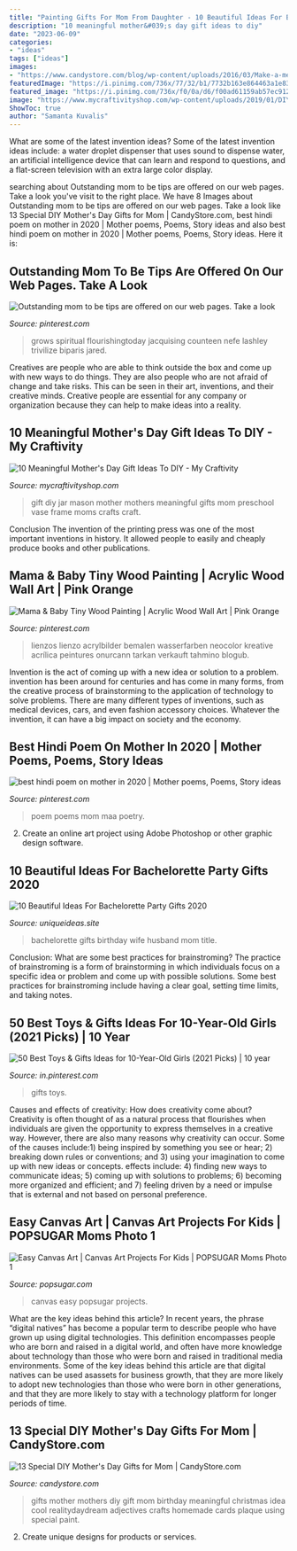 ```yaml
---
title: "Painting Gifts For Mom From Daughter - 10 Beautiful Ideas For Bachelorette Party Gifts 2020"
description: "10 meaningful mother&#039;s day gift ideas to diy"
date: "2023-06-09"
categories:
- "ideas"
tags: ["ideas"]
images:
- "https://www.candystore.com/blog/wp-content/uploads/2016/03/Make-a-meaningful-Mothers-Day-gift-this-year-using-adjectives-that-describes-your-mother-Sawdust1.jpg"
featuredImage: "https://i.pinimg.com/736x/77/32/b1/7732b163e864463a1e83caa8f2d853ad.jpg"
featured_image: "https://i.pinimg.com/736x/f0/0a/d6/f00ad61159ab57ec9121d59d37021d08.jpg"
image: "https://www.mycraftivityshop.com/wp-content/uploads/2019/01/DIY-Mason-Jar-Gift.jpg"
ShowToc: true
author: "Samanta Kuvalis"
---
```



What are some of the latest invention ideas?
Some of the latest invention ideas include: a water droplet dispenser that uses sound to dispense water, an artificial intelligence device that can learn and respond to questions, and a flat-screen television with an extra large color display.

	

		
searching about Outstanding mom to be tips are offered on our web pages. Take a look you've visit to the right place. We have 8 Images about Outstanding mom to be tips are offered on our web pages. Take a look like 13 Special DIY Mother&#039;s Day Gifts for Mom | CandyStore.com, best hindi poem on mother in 2020 | Mother poems, Poems, Story ideas and also best hindi poem on mother in 2020 | Mother poems, Poems, Story ideas. Here it is:
		
    
## Outstanding Mom To Be Tips Are Offered On Our Web Pages. Take A Look

<img loading=lazy src="https://i.pinimg.com/736x/aa/de/f3/aadef3947e2c7f21f617f03f6a214e56.jpg" onerror="this.onerror=null;this.src='https://tse4.mm.bing.net/th?id=OIP.dpGX7F1SvB7oCRyOH1JpdwHaMV&amp;pid=15.1';" alt="Outstanding mom to be tips are offered on our web pages. Take a look">

_Source: pinterest.com_

>grows spiritual flourishingtoday jacquising counteen nefe lashley trivilize biparis jared. 

	

Creatives are people who are able to think outside the box and come up with new ways to do things. They are also people who are not afraid of change and take risks. This can be seen in their art, inventions, and their creative minds. Creative people are essential for any company or organization because they can help to make ideas into a reality.

    
## 10 Meaningful Mother&#039;s Day Gift Ideas To DIY - My Craftivity

<img loading=lazy src="https://www.mycraftivityshop.com/wp-content/uploads/2019/01/DIY-Mason-Jar-Gift.jpg" onerror="this.onerror=null;this.src='https://tse3.mm.bing.net/th?id=OIP.uT6KHiII1loiFjevw3QWoQHaQG&amp;pid=15.1';" alt="10 Meaningful Mother&#039;s Day Gift Ideas To DIY - My Craftivity">

_Source: mycraftivityshop.com_

>gift diy jar mason mother mothers meaningful gifts mom preschool vase frame moms crafts craft. 

	

Conclusion
The invention of the printing press was one of the most important inventions in history. It allowed people to easily and cheaply produce books and other publications.

    
## Mama &amp; Baby Tiny Wood Painting | Acrylic Wood Wall Art | Pink Orange

<img loading=lazy src="https://i.pinimg.com/736x/87/84/41/87844156eb09a1e9ea5eef1516c36a36.jpg" onerror="this.onerror=null;this.src='https://tse4.mm.bing.net/th?id=OIP.I1VV7-QzihBwR_g4ZALqLQHaJ3&amp;pid=15.1';" alt="Mama &amp; Baby Tiny Wood Painting | Acrylic Wood Wall Art | Pink Orange">

_Source: pinterest.com_

>lienzos lienzo acrylbilder bemalen wasserfarben neocolor kreative acrílica peintures onurcann tarkan verkauft tahmino blogub. 

	

Invention is the act of coming up with a new idea or solution to a problem. invention has been around for centuries and has come in many forms, from the creative process of brainstorming to the application of technology to solve problems. There are many different types of inventions, such as medical devices, cars, and even fashion accessory choices. Whatever the invention, it can have a big impact on society and the economy.

    
## Best Hindi Poem On Mother In 2020 | Mother Poems, Poems, Story Ideas

<img loading=lazy src="https://i.pinimg.com/736x/f0/0a/d6/f00ad61159ab57ec9121d59d37021d08.jpg" onerror="this.onerror=null;this.src='https://tse2.mm.bing.net/th?id=OIP.mdwCwhR9IzpdsUFt4TCN_gHaHa&amp;pid=15.1';" alt="best hindi poem on mother in 2020 | Mother poems, Poems, Story ideas">

_Source: pinterest.com_

>poem poems mom maa poetry. 

	

2. Create an online art project using Adobe Photoshop or other graphic design software.

    
## 10 Beautiful Ideas For Bachelorette Party Gifts 2020

<img loading=lazy src="https://www.uniqueideas.site/wp-content/uploads/35-birthday-gifts-ideas-for-her-mom-wife-husband-birthday-7.jpg" onerror="this.onerror=null;this.src='https://tse2.mm.bing.net/th?id=OIP.0dVr3pYsTHxSXgS4tYUC6gHaNK&amp;pid=15.1';" alt="10 Beautiful Ideas For Bachelorette Party Gifts 2020">

_Source: uniqueideas.site_

>bachelorette gifts birthday wife husband mom title. 

	

Conclusion: What are some best practices for brainstroming?
The practice of brainstroming is a form of brainstorming in which individuals focus on a specific idea or problem and come up with possible solutions. Some best practices for brainstroming include having a clear goal, setting time limits, and taking notes.

    
## 50 Best Toys &amp; Gifts Ideas For 10-Year-Old Girls (2021 Picks) | 10 Year

<img loading=lazy src="https://i.pinimg.com/736x/77/32/b1/7732b163e864463a1e83caa8f2d853ad.jpg" onerror="this.onerror=null;this.src='https://tse2.mm.bing.net/th?id=OIP.4PoKTeQlkgsvET1wwPl9GwHaLG&amp;pid=15.1';" alt="50 Best Toys &amp; Gifts Ideas for 10-Year-Old Girls (2021 Picks) | 10 year">

_Source: in.pinterest.com_

>gifts toys. 

	

Causes and effects of creativity: How does creativity come about?
Creativity is often thought of as a natural process that flourishes when individuals are given the opportunity to express themselves in a creative way. However, there are also many reasons why creativity can occur. Some of the causes include:1) being inspired by something you see or hear; 2) breaking down rules or conventions; and 3) using your imagination to come up with new ideas or concepts. effects include: 4) finding new ways to communicate ideas; 5) coming up with solutions to problems; 6) becoming more organized and efficient; and 7) feeling driven by a need or impulse that is external and not based on personal preference.

    
## Easy Canvas Art | Canvas Art Projects For Kids | POPSUGAR Moms Photo 1

<img loading=lazy src="https://media1.popsugar-assets.com/files/thumbor/MlVngVrnQF9TlX_i5SXi8RXcOVo/fit-in/728xorig/filters:format_auto-!!-:strip_icc-!!-/2014/03/03/162/n/24155406/90864fe80f7705df_9010883034_6f69487d12_b/i/Easy-Canvas-Art.jpg" onerror="this.onerror=null;this.src='https://tse4.mm.bing.net/th?id=OIP.hCmpAg1W3EvByWTC3nFTtgHaI-&amp;pid=15.1';" alt="Easy Canvas Art | Canvas Art Projects For Kids | POPSUGAR Moms Photo 1">

_Source: popsugar.com_

>canvas easy popsugar projects. 

	

What are the key ideas behind this article?
In recent years, the phrase “digital natives” has become a popular term to describe people who have grown up using digital technologies. This definition encompasses people who are born and raised in a digital world, and often have more knowledge about technology than those who were born and raised in traditional media environments. Some of the key ideas behind this article are that digital natives can be used asassets for business growth, that they are more likely to adopt new technologies than those who were born in other generations, and that they are more likely to stay with a technology platform for longer periods of time.

    
## 13 Special DIY Mother&#039;s Day Gifts For Mom | CandyStore.com

<img loading=lazy src="https://www.candystore.com/blog/wp-content/uploads/2016/03/Make-a-meaningful-Mothers-Day-gift-this-year-using-adjectives-that-describes-your-mother-Sawdust1.jpg" onerror="this.onerror=null;this.src='https://tse4.mm.bing.net/th?id=OIP.8w-BjgsSM_tG9CfshRIvYAHaJ4&amp;pid=15.1';" alt="13 Special DIY Mother&#039;s Day Gifts for Mom | CandyStore.com">

_Source: candystore.com_

>gifts mother mothers diy gift mom birthday meaningful christmas idea cool realitydaydream adjectives crafts homemade cards plaque using special paint. 

	

2. Create unique designs for products or services.

